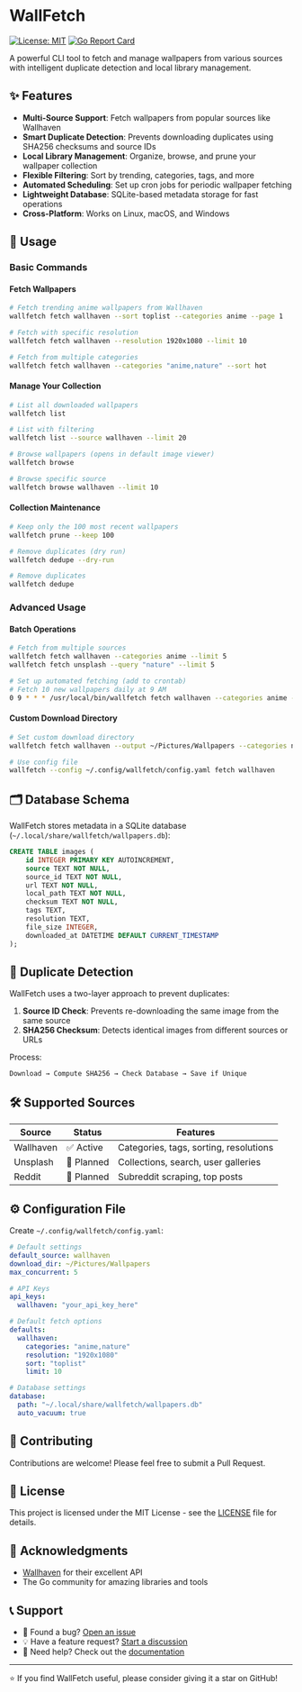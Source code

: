 # WallFetch

[![License: MIT](https://img.shields.io/badge/License-MIT-yellow.svg)](https://opensource.org/licenses/MIT)
[![Go Report Card](https://goreportcard.com/badge/github.com/AccursedGalaxy/wallfetch)](https://goreportcard.com/report/github.com/AccursedGalaxy/wallfetch)

A powerful CLI tool to fetch and manage wallpapers from various sources with intelligent duplicate detection and local library management.

## ✨ Features

- **Multi-Source Support**: Fetch wallpapers from popular sources like Wallhaven
- **Smart Duplicate Detection**: Prevents downloading duplicates using SHA256 checksums and source IDs
- **Local Library Management**: Organize, browse, and prune your wallpaper collection
- **Flexible Filtering**: Sort by trending, categories, tags, and more
- **Automated Scheduling**: Set up cron jobs for periodic wallpaper fetching
- **Lightweight Database**: SQLite-based metadata storage for fast operations
- **Cross-Platform**: Works on Linux, macOS, and Windows

## 📖 Usage

### Basic Commands

#### Fetch Wallpapers
```bash
# Fetch trending anime wallpapers from Wallhaven
wallfetch fetch wallhaven --sort toplist --categories anime --page 1

# Fetch with specific resolution
wallfetch fetch wallhaven --resolution 1920x1080 --limit 10

# Fetch from multiple categories
wallfetch fetch wallhaven --categories "anime,nature" --sort hot
```

#### Manage Your Collection
```bash
# List all downloaded wallpapers
wallfetch list

# List with filtering
wallfetch list --source wallhaven --limit 20

# Browse wallpapers (opens in default image viewer)
wallfetch browse

# Browse specific source
wallfetch browse wallhaven --limit 10
```

#### Collection Maintenance
```bash
# Keep only the 100 most recent wallpapers
wallfetch prune --keep 100

# Remove duplicates (dry run)
wallfetch dedupe --dry-run

# Remove duplicates
wallfetch dedupe
```

### Advanced Usage

#### Batch Operations
```bash
# Fetch from multiple sources
wallfetch fetch wallhaven --categories anime --limit 5
wallfetch fetch unsplash --query "nature" --limit 5

# Set up automated fetching (add to crontab)
# Fetch 10 new wallpapers daily at 9 AM
0 9 * * * /usr/local/bin/wallfetch fetch wallhaven --categories anime --limit 10
```

#### Custom Download Directory
```bash
# Set custom download directory
wallfetch fetch wallhaven --output ~/Pictures/Wallpapers --categories nature

# Use config file
wallfetch --config ~/.config/wallfetch/config.yaml fetch wallhaven
```

## 🗂️ Database Schema

WallFetch stores metadata in a SQLite database (`~/.local/share/wallfetch/wallpapers.db`):

```sql
CREATE TABLE images (
    id INTEGER PRIMARY KEY AUTOINCREMENT,
    source TEXT NOT NULL,
    source_id TEXT NOT NULL,
    url TEXT NOT NULL,
    local_path TEXT NOT NULL,
    checksum TEXT NOT NULL,
    tags TEXT,
    resolution TEXT,
    file_size INTEGER,
    downloaded_at DATETIME DEFAULT CURRENT_TIMESTAMP
);
```

## 🔄 Duplicate Detection

WallFetch uses a two-layer approach to prevent duplicates:

1. **Source ID Check**: Prevents re-downloading the same image from the same source
2. **SHA256 Checksum**: Detects identical images from different sources or URLs

Process:
```
Download → Compute SHA256 → Check Database → Save if Unique
```

## 🛠️ Supported Sources

| Source    | Status     | Features                               |
|-----------|------------|----------------------------------------|
| Wallhaven | ✅ Active  | Categories, tags, sorting, resolutions |
| Unsplash  | 🚧 Planned | Collections, search, user galleries    |
| Reddit    | 🚧 Planned | Subreddit scraping, top posts          |

## ⚙️ Configuration File

Create `~/.config/wallfetch/config.yaml`:

```yaml
# Default settings
default_source: wallhaven
download_dir: ~/Pictures/Wallpapers
max_concurrent: 5

# API Keys
api_keys:
  wallhaven: "your_api_key_here"

# Default fetch options
defaults:
  wallhaven:
    categories: "anime,nature"
    resolution: "1920x1080"
    sort: "toplist"
    limit: 10

# Database settings
database:
  path: "~/.local/share/wallfetch/wallpapers.db"
  auto_vacuum: true
```

## 🤝 Contributing

Contributions are welcome! Please feel free to submit a Pull Request.

## 📄 License

This project is licensed under the MIT License - see the [LICENSE](LICENSE) file for details.

## 🙏 Acknowledgments

- [Wallhaven](https://wallhaven.cc/) for their excellent API
- The Go community for amazing libraries and tools

## 📞 Support

- 🐛 Found a bug? [Open an issue](https://github.com/AccursedGalaxy/wallfetch/issues)
- 💡 Have a feature request? [Start a discussion](https://github.com/AccursedGalaxy/wallfetch/discussions)
- 📧 Need help? Check out the [documentation](https://github.com/AccursedGalaxy/wallfetch/wiki)

---

⭐ If you find WallFetch useful, please consider giving it a star on GitHub!
